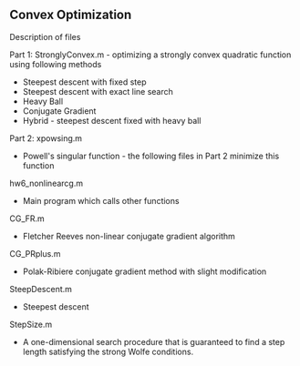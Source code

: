 ## Convex Optimization

Description of files

Part 1:
StronglyConvex.m - optimizing a strongly convex quadratic function using following methods
- Steepest descent with fixed step
- Steepest descent with exact line search
- Heavy Ball
- Conjugate Gradient
- Hybrid - steepest descent fixed with heavy ball

Part 2:
xpowsing.m
- Powell's singular function - the following files in Part 2 minimize this function

hw6_nonlinearcg.m
- Main program which calls other functions

CG_FR.m
- Fletcher Reeves non-linear conjugate gradient algorithm

CG_PRplus.m
- Polak-Ribiere conjugate gradient method with slight modification

SteepDescent.m 
- Steepest descent

StepSize.m
- A one-dimensional search procedure that is guaranteed to find a step length satisfying the strong Wolfe conditions.






